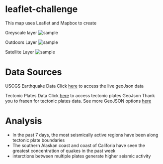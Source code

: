 # leaflet-challenge
This map uses Leaflet and Mapbox to create


Greyscale layer
![sample](https://github.com/acsours/leaflet-challenge/Leaflet-Step-2/static/images/greyscale_preview.png?raw=true)

Outdoors Layer
![sample](https://github.com/acsours/leaflet-challenge/Leaflet-Step-2/static/images/map_wide_view.png?raw=true)

Satellite Layer
![sample](https://github.com/acsours/leaflet-challenge/Leaflet-Step-2/static/images/satellite_preview.png?raw=true)


# Data Sources

USCGS Earthquake Data
Click [here](https://earthquake.usgs.gov/earthquakes/feed/v1.0/summary/all_week.geojson) to access the live geoJson data

Tectonic Plates Data 
Click [here](https://raw.githubusercontent.com/fraxen/tectonicplates/master/GeoJSON/PB2002_boundaries.json) to access tectonic plates GeoJson
Thank you to fraxen for tectonic plates data. See more GeoJSON options [here](https://github.com/fraxen/tectonicplates)

# Analysis
* In the past 7 days, the most seismically active regions have been along tectonic plate boundaries
* The southern Alaskan coast and coast of Califoria have seen the greatest concentration of quakes in the past week
* interctions between multiple plates generate higher seismic activity